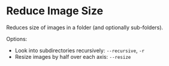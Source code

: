 # Reduce Image Size

Reduces size of images in a folder (and optionally sub-folders).

Options:
- Look into subdirectories recursively: `--recursive`, `-r`
- Resize images by half over each axis: `--resize`
